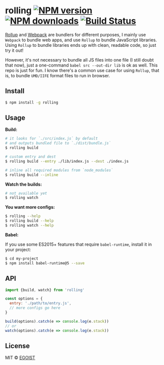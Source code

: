 # rolling [![NPM version](https://img.shields.io/npm/v/rolling.svg)](https://npmjs.com/package/rolling) [![NPM downloads](https://img.shields.io/npm/dm/rolling.svg)](https://npmjs.com/package/rolling) [![Build Status](https://img.shields.io/circleci/project/egoist/rolling/master.svg)](https://circleci.com/gh/egoist/rolling)

[Rollup](https://github.com/rollup/rollup) and [Webpack](https://github.com/webpack/webpack) are bundlers for different purposes, I mainly use `Webpack` to bundle web apps, and use `Rollup` to bundle JavaScript libraries. Using `Rollup` to bundle libraries ends up with clean, readable code, so just try it out!

However, it's not necessary to bundle all JS files into one file (I still doubt that now), just a one-command `babel src --out-dir lib` is ok as well. This repo is just for fun. I know there's a common use case for using `Rollup`, that is, to bundle `UMD/IIFE` format files to run in browser.

## Install

```bash
$ npm install -g rolling
```

## Usage

**Build:**

```bash
# it looks for `./src/index.js` by default
# and outputs bundled file to `./dist/bundle.js`
$ rolling build

# custom entry and dest
$ rolling build --entry ./lib/index.js --dest ./index.js

# inline all required modules from `node_modules`
$ rolling build --inline
```

**Watch the builds:**

```bash
# not available yet
$ rolling watch
```

**You want more configs:**

```bash
$ rolling --help
$ rolling build --help
$ rolling watch --help
```

**Babel:**

If you use some ES2015+ features that require `babel-runtime`, install it in your project:

```bash
$ cd my-project
$ npm install babel-runtime@5 --save
```

## API

```javascript
import {build, watch} from 'rolling'

const options = {
  entry: './path/to/entry.js',
  // more configs go here
}

build(options).catch(e => console.log(e.stack))
// or
watch(options).catch(e => console.log(e.stack))
```

## License

MIT © [EGOIST](https://github.com/egoist)
